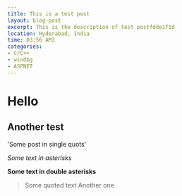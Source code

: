 ```yaml
---
title: This is a test post
layout: blog-post
excerpt: This is the description of test postfdde1f1d
location: Hyderabad, India
time: 03:56 AM3
categories:
- C/C++
- windbg
- ASPNET
---
```


Hello
=====

Another test
------------

'Some post in single quots'

*Some text in asterisks*

**Some text in double asterisks**

>Some quoted text
>Another one

